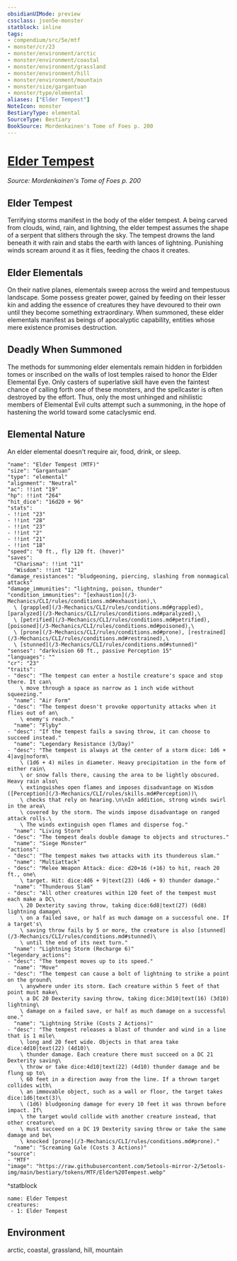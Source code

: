 ```yaml
---
obsidianUIMode: preview
cssclass: json5e-monster
statblock: inline
tags:
- compendium/src/5e/mtf
- monster/cr/23
- monster/environment/arctic
- monster/environment/coastal
- monster/environment/grassland
- monster/environment/hill
- monster/environment/mountain
- monster/size/gargantuan
- monster/type/elemental
aliases: ["Elder Tempest"]
NoteIcon: monster
BestiaryType: elemental
SourceType: Bestiary
BookSource: Mordenkainen's Tome of Foes p. 200
---
```

# [Elder Tempest](3-Mechanics\CLI\bestiary\elemental/elder-tempest-mtf.md)
*Source: Mordenkainen's Tome of Foes p. 200*  

## Elder Tempest

Terrifying storms manifest in the body of the elder tempest. A being carved from clouds, wind, rain, and lightning, the elder tempest assumes the shape of a serpent that slithers through the sky. The tempest drowns the land beneath it with rain and stabs the earth with lances of lightning. Punishing winds scream around it as it flies, feeding the chaos it creates.

## Elder Elementals

On their native planes, elementals sweep across the weird and tempestuous landscape. Some possess greater power, gained by feeding on their lesser kin and adding the essence of creatures they have devoured to their own until they become something extraordinary. When summoned, these elder elementals manifest as beings of apocalyptic capability, entities whose mere existence promises destruction.

## Deadly When Summoned

The methods for summoning elder elementals remain hidden in forbidden tomes or inscribed on the walls of lost temples raised to honor the Elder Elemental Eye. Only casters of superlative skill have even the faintest chance of calling forth one of these monsters, and the spellcaster is often destroyed by the effort. Thus, only the most unhinged and nihilistic members of Elemental Evil cults attempt such a summoning, in the hope of hastening the world toward some cataclysmic end.

## Elemental Nature

An elder elemental doesn't require air, food, drink, or sleep.

```statblock
"name": "Elder Tempest (MTF)"
"size": "Gargantuan"
"type": "elemental"
"alignment": "Neutral"
"ac": !!int "19"
"hp": !!int "264"
"hit_dice": "16d20 + 96"
"stats":
- !!int "23"
- !!int "28"
- !!int "23"
- !!int "2"
- !!int "21"
- !!int "18"
"speed": "0 ft., fly 120 ft. (hover)"
"saves":
  "Charisma": !!int "11"
  "Wisdom": !!int "12"
"damage_resistances": "bludgeoning, piercing, slashing from nonmagical attacks"
"damage_immunities": "lightning, poison, thunder"
"condition_immunities": "[exhaustion](/3-Mechanics/CLI/rules/conditions.md#exhaustion),\
  \ [grappled](/3-Mechanics/CLI/rules/conditions.md#grappled), [paralyzed](/3-Mechanics/CLI/rules/conditions.md#paralyzed),\
  \ [petrified](/3-Mechanics/CLI/rules/conditions.md#petrified), [poisoned](/3-Mechanics/CLI/rules/conditions.md#poisoned),\
  \ [prone](/3-Mechanics/CLI/rules/conditions.md#prone), [restrained](/3-Mechanics/CLI/rules/conditions.md#restrained),\
  \ [stunned](/3-Mechanics/CLI/rules/conditions.md#stunned)"
"senses": "darkvision 60 ft., passive Perception 15"
"languages": ""
"cr": "23"
"traits":
- "desc": "The tempest can enter a hostile creature's space and stop there. It can\
    \ move through a space as narrow as 1 inch wide without squeezing."
  "name": "Air Form"
- "desc": "The tempest doesn't provoke opportunity attacks when it flies out of an\
    \ enemy's reach."
  "name": "Flyby"
- "desc": "If the tempest fails a saving throw, it can choose to succeed instead."
  "name": "Legendary Resistance (3/Day)"
- "desc": "The tempest is always at the center of a storm dice: 1d6 + 4|avg|noform\
    \ (1d6 + 4) miles in diameter. Heavy precipitation in the form of either rain\
    \ or snow falls there, causing the area to be lightly obscured. Heavy rain also\
    \ extinguishes open flames and imposes disadvantage on Wisdom ([Perception](/3-Mechanics/CLI/rules/skills.md#Perception))\
    \ checks that rely on hearing.\n\nIn addition, strong winds swirl in the area\
    \ covered by the storm. The winds impose disadvantage on ranged attack rolls.\
    \ The winds extinguish open flames and disperse fog."
  "name": "Living Storm"
- "desc": "The tempest deals double damage to objects and structures."
  "name": "Siege Monster"
"actions":
- "desc": "The tempest makes two attacks with its thunderous slam."
  "name": "Multiattack"
- "desc": "Melee Weapon Attack: dice: d20+16 (+16) to hit, reach 20 ft., one\
    \ target. Hit: dice:4d6 + 9|text(23) (4d6 + 9) thunder damage."
  "name": "Thunderous Slam"
- "desc": "All other creatures within 120 feet of the tempest must each make a DC\
    \ 20 Dexterity saving throw, taking dice:6d8|text(27) (6d8) lightning damage\
    \ on a failed save, or half as much damage on a successful one. If a target's\
    \ saving throw fails by 5 or more, the creature is also [stunned](/3-Mechanics/CLI/rules/conditions.md#stunned)\
    \ until the end of its next turn."
  "name": "Lightning Storm (Recharge 6)"
"legendary_actions":
- "desc": "The tempest moves up to its speed."
  "name": "Move"
- "desc": "The tempest can cause a bolt of lightning to strike a point on the ground\
    \ anywhere under its storm. Each creature within 5 feet of that point must make\
    \ a DC 20 Dexterity saving throw, taking dice:3d10|text(16) (3d10) lightning\
    \ damage on a failed save, or half as much damage on a successful one."
  "name": "Lightning Strike (Costs 2 Actions)"
- "desc": "The tempest releases a blast of thunder and wind in a line that is 1 mile\
    \ long and 20 feet wide. Objects in that area take dice:4d10|text(22) (4d10)\
    \ thunder damage. Each creature there must succeed on a DC 21 Dexterity saving\
    \ throw or take dice:4d10|text(22) (4d10) thunder damage and be flung up to\
    \ 60 feet in a direction away from the line. If a thrown target collides with\
    \ an immovable object, such as a wall or floor, the target takes dice:1d6|text(3)\
    \ (1d6) bludgeoning damage for every 10 feet it was thrown before impact. If\
    \ the target would collide with another creature instead, that other creature\
    \ must succeed on a DC 19 Dexterity saving throw or take the same damage and be\
    \ knocked [prone](/3-Mechanics/CLI/rules/conditions.md#prone)."
  "name": "Screaming Gale (Costs 3 Actions)"
"source":
- "MTF"
"image": "https://raw.githubusercontent.com/5etools-mirror-2/5etools-img/main/bestiary/tokens/MTF/Elder%20Tempest.webp"
```
^statblock

```encounter-table
name: Elder Tempest
creatures:
 - 1: Elder Tempest
```

## Environment

arctic, coastal, grassland, hill, mountain